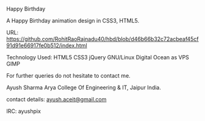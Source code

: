Happy Birthday

A Happy Birthday animation design in CSS3, HTML5.

URL: https://github.com/RohitRaoRajnadu40/hbd/blob/d46b66b32c72acbeaf45cf91d91e66917fe0b512/index.html

Technology Used: HTML5 CSS3 jQuery  GNU/Linux Digital Ocean as VPS GIMP

For further queries do not hesitate to contact me.

Ayush Sharma Arya College Of Engineering & IT, Jaipur India.

contact details: ayush.aceit@gmail.com

IRC: ayushpix
